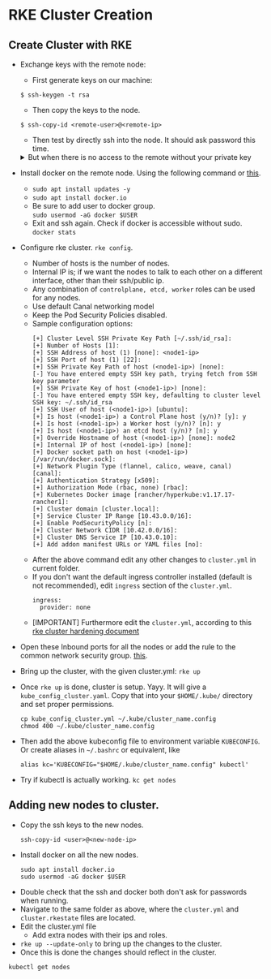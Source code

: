 # RKE Cluster Creation 

## Create Cluster with RKE

- Exchange keys with the remote node:
  - First generate keys on our machine:
  ```
  $ ssh-keygen -t rsa
  ```
  - Then copy the keys to the node.
  ```
  $ ssh-copy-id <remote-user>@<remote-ip>
  ```
  - Then test by directly ssh into the node. It should ask password this time.
  <details>
    <summary>But when there is no access to the remote without your private key</summary>

    ```
    $ scp -i <your-private-key> ~/.ssh/id_rsa.pub <remote-user>@<remote-ip>:/tmp/
    $ ssh -i <your-private-key> <remote-user>@<remote-ip>
    <remote-user>@<remote-ip>$ cat /tmp/id_rsa.pub >> ~/.ssh/authorized_keys
    <remote-user>@<remote-ip>$ exit
    $ ssh <remote-user>@<remote-ip>
    ```
  </details>

- Install docker on the remote node. Using the following command or [this](https://docs.docker.com/engine/install/ubuntu/).
  - `sudo apt install updates -y`
  - `sudo apt install docker.io`
  - Be sure to add user to docker group.<br/>
  `sudo usermod -aG docker $USER`
  - Exit and ssh again. Check if docker is accessible without sudo.<br/>
  `docker stats`
- Configure rke cluster. `rke config`.
  - Number of hosts is the number of nodes.
  - Internal IP is; if we want the nodes to talk to each other on a different interface, other than their ssh/public ip.
  - Any combination of `controlplane, etcd, worker` roles can be used for any nodes.
  - Use default Canal networking model
  - Keep the Pod Security Policies disabled.
  - Sample configuration options:
      ```
      [+] Cluster Level SSH Private Key Path [~/.ssh/id_rsa]:
      [+] Number of Hosts [1]:
      [+] SSH Address of host (1) [none]: <node1-ip>
      [+] SSH Port of host (1) [22]:
      [+] SSH Private Key Path of host (<node1-ip>) [none]:
      [-] You have entered empty SSH key path, trying fetch from SSH key parameter
      [+] SSH Private Key of host (<node1-ip>) [none]:
      [-] You have entered empty SSH key, defaulting to cluster level SSH key: ~/.ssh/id_rsa
      [+] SSH User of host (<node1-ip>) [ubuntu]:
      [+] Is host (<node1-ip>) a Control Plane host (y/n)? [y]: y
      [+] Is host (<node1-ip>) a Worker host (y/n)? [n]: y
      [+] Is host (<node1-ip>) an etcd host (y/n)? [n]: y
      [+] Override Hostname of host (<node1-ip>) [none]: node2
      [+] Internal IP of host (<node1-ip>) [none]:
      [+] Docker socket path on host (<node1-ip>) [/var/run/docker.sock]:
      [+] Network Plugin Type (flannel, calico, weave, canal) [canal]:
      [+] Authentication Strategy [x509]:
      [+] Authorization Mode (rbac, none) [rbac]:
      [+] Kubernetes Docker image [rancher/hyperkube:v1.17.17-rancher1]:
      [+] Cluster domain [cluster.local]:
      [+] Service Cluster IP Range [10.43.0.0/16]:
      [+] Enable PodSecurityPolicy [n]:
      [+] Cluster Network CIDR [10.42.0.0/16]:
      [+] Cluster DNS Service IP [10.43.0.10]:
      [+] Add addon manifest URLs or YAML files [no]:
      ```
  - After the above command edit any other changes to `cluster.yml` in current folder.
  - If you don't want the default ingress controller installed (default is not recommended), edit `ingress` section of the `cluster.yml`.
    ```
    ingress:
      provider: none
    ```
  - [IMPORTANT] Furthermore edit the `cluster.yml`, according to this [rke cluster hardening document](./rke_cluster_hardening.md)
- Open these Inbound ports for all the nodes or add the rule to the common network security group. [this](https://rancher.com/docs/rancher/v2.6/en/installation/requirements/ports/#rancher-aws-ec2-security-group).
- Bring up the cluster, with the given cluster.yml: `rke up`
- Once `rke up` is done, cluster is setup. Yayy. It will give a `kube_config_cluster.yaml`. Copy that into your `$HOME/.kube/` directory and set proper permissions.
  ```
  cp kube_config_cluster.yml ~/.kube/cluster_name.config
  chmod 400 ~/.kube/cluster_name.config
  ```
- Then add the above kubeconfig file to environment variable `KUBECONFIG`. Or create aliases in `~/.bashrc` or equivalent, like
  ```
  alias kc='KUBECONFIG="$HOME/.kube/cluster_name.config" kubectl'
  ```
- Try if kubectl is actually working. `kc get nodes`

##  Adding new nodes to cluster.

* Copy the ssh keys to the new nodes.
  ```
  ssh-copy-id <user>@<new-node-ip>
  ```
* Install docker on all the new nodes.
  ```
  sudo apt install docker.io
  sudo usermod -aG docker $USER
  ```
* Double check that the ssh and docker both don't ask for passwords when running.
* Navigate to the same folder as above, where the `cluster.yml` and `cluster.rkestate` files are located.
* Edit the cluster.yml file
  * Add extra nodes with their ips and roles.
* `rke up --update-only` to bring up the changes to the cluster.
* Once this is done the changes should reflect in the cluster.
```
kubectl get nodes
```
